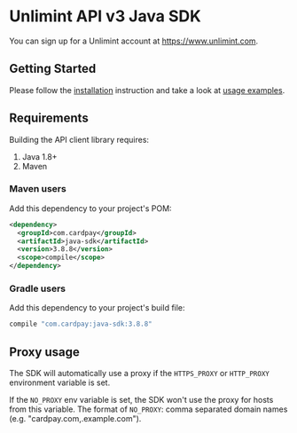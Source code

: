# Unlimint API v3 Java SDK

You can sign up for a Unlimint account at https://www.unlimint.com.

## Getting Started

Please follow the [installation](#installation) instruction and take a look at [usage examples](src/test/java/com/cardpay/sdk).


## Requirements

Building the API client library requires:
1. Java 1.8+
2. Maven

### Maven users

Add this dependency to your project's POM:

```xml
<dependency>
  <groupId>com.cardpay</groupId>
  <artifactId>java-sdk</artifactId>
  <version>3.8.8</version>
  <scope>compile</scope>
</dependency>
```

### Gradle users

Add this dependency to your project's build file:

```groovy
compile "com.cardpay:java-sdk:3.8.8"
```

## Proxy usage

The SDK will automatically use a proxy if the `HTTPS_PROXY` or `HTTP_PROXY` environment variable is set.

If the `NO_PROXY` env variable is set, the SDK won't use the proxy for hosts from this variable. The format of
`NO_PROXY`: comma separated domain names (e.g. "cardpay.com,.example.com").
